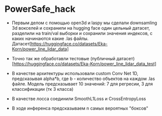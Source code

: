 # PowerSafe_hack

* Первым делом с помощью  open3d и laspy мы сделали downsamling 3d вокселей и сохранили на hugging face один цельный датасет, разделили на train/val выборки и сохранили значения индексов, с каких начинаются какие .las файлы. Датасет[https://huggingface.co/datasets/Eka-Korn/power_line_lidar_data]
* Точно так же обработавли тестовые (публичный датасет) [https://huggingface.co/datasets/Eka-Korn/power_line_lidar_data_test]

* В качестве архитектуры использовали custom Conv Net 1D, предсказывая alpha*b, где b - количество объектов на каждом .las файле. Модель предсказывает 10 значений: 7 для регресии, 3 для классификации (тк 3 класса)
* В качестве лосса соединили SmoothL1Loss и CrossEntropyLoss
* В ходе инференса предсказываем n самых вероятных "боксов"
